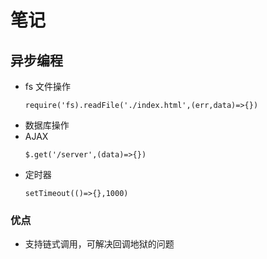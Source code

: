  # 笔记

 ## 异步编程
* fs 文件操作
    ```
    require('fs).readFile('./index.html',(err,data)=>{})
    ```
* 数据库操作
* AJAX
    ```
    $.get('/server',(data)=>{})
    ```
* 定时器
    ```
    setTimeout(()=>{},1000)
    ```

### 优点
* 支持链式调用，可解决回调地狱的问题


